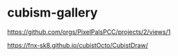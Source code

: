 # cubism-gallery

<a href="https://github.com/orgs/PixelPalsPCC/projects/2/views/1" target="_blank">https://github.com/orgs/PixelPalsPCC/projects/2/views/1</a>


<a href="https://fnx-sk8.github.io/cubistOcto/CubistDraw/" target="_blank">https://fnx-sk8.github.io/cubistOcto/CubistDraw/</a>
